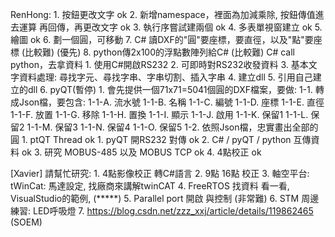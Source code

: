 RenHong:
    1. 按鈕更改文字 ok
    2. 新增namespace，裡面為加減乘除, 按鈕傳值進去運算 再回傳，再更改文字 ok
    3. 執行序嘗試建兩個 ok
    4. 多表單視窗建立 ok
    5. 繪圖 ok
    6. 劃一個圓，可移動
    7. C# 讀DXF的"圓"要座標，要直徑，以及"點"要座標 (比較難) (優先)
    8. python傳2x100的浮點數陣列給C#                (比較難)
       C# call python，去拿資料
    1. 使用C#開啟RS232
    2. 可即時對RS232收發資料
    3. 基本文字資料處理: 尋找字元、尋找字串、字串切割、插入字串
    4. 建立dll
    5. 引用自己建立的dll
    6. pyQT(暫停)
    1. 會先提供一個71x71=5041個圓的DXF檔案，要做:
        1-1. 轉成Json檔，要包含: 
            1-1-A. 流水號
            1-1-B. 名稱
            1-1-C. 編號
            1-1-D. 座標
            1-1-E. 直徑
            1-1-F. 放置
            1-1-G. 移除
            1-1-H. 置換
            1-1-I. 顯示
            1-1-J. 啟用
            1-1-K. 保留1
            1-1-L. 保留2
            1-1-M. 保留3
            1-1-N. 保留4
            1-1-O. 保留5
        1-2. 依照Json檔，忠實畫出全部的圓
    1. ptQT Thread ok
    1. pyQT 開RS232 對傳 ok
    2. C# / pyQT / python 互傳資料 ok
    3. 研究 MOBUS-485 以及 MOBUS TCP ok
    4. 4點校正 ok
    
[Xavier] 請幫忙研究:
    1. 4點影像校正 轉C#語言
    2. 9點 16點 校正
    3. 軸空平台: tWinCat: 馬達設定, 找廠商來講解twinCAT
    4. FreeRTOS 找資料 看一看, VisualStudio的範例, (*****)
    5. Parallel port 開啟 與控制 (非常難)
    6. STM 周邊練習: LED呼吸燈
    7. https://blog.csdn.net/zzz_xxj/article/details/119862465 (SOEM)

    
